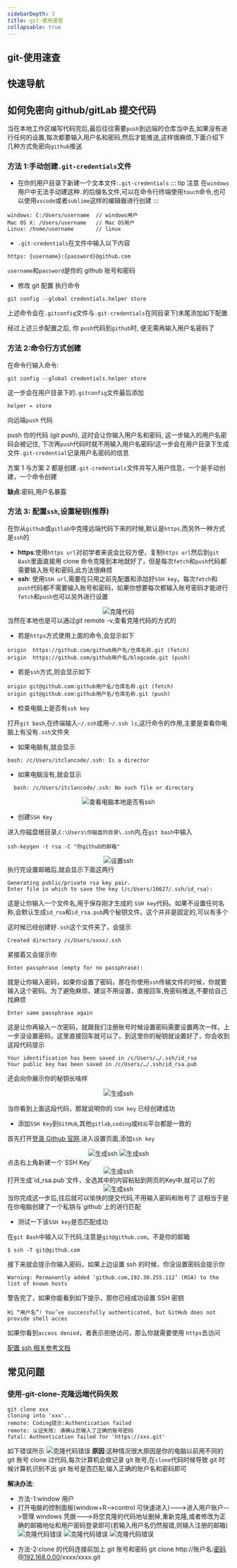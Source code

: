 ```yaml
---
sidebarDepth: 3
title: git-使用速查
collapsable: true
---
```


## git-使用速查

## 快速导航

<TOC />

## 如何免密向 github/gitLab 提交代码

当在本地工作区编写代码完后,最后往往需要`push`到远端的仓库当中去,如果没有进行任何的设置,每次都要输入用户名和密码,然后才能推送,这样很麻烦,下面介绍下几种方式免密向`github`推送

### **方法 1**:手动创建`.git-credentials`文件

- 在你的用户目录下新建一个文本文件:`.git-credentials`
  ::: tip 注意
  在`windows`用户中无法手动建这种`.`的后缀名文件,可以在命令行终端使用`touch`命令,也可以使用`vscode`或者`sublime`这样的编辑器进行创建
  :::

```
windows: C:/Users/username  // windows用户
Mac OS X: /Users/username   // Mac OS用户
Linux: /home/username       // linux
```

- `.git-credentials`在文件中输入以下内容

```
https: {username}:{password}@github.com
```

`username`和`password`是你的 github 账号和密码

- 修改 git 配置 执行命令

```
git config --global credentials.helper store
```

上述命令会在`.gitconfig`文件与`.git-credentials`在同目录下)末尾添加如下配置

经过上述三步配置之后, 你 `push`代码到`github`时, 便无需再输入用户名密码了

### **方法 2**:命令行方式创建

在命令行输入命令:

```
git config --global credentials.helper store
```

这一步会在用户目录下的`.gitconfig`文件最后添加

```
helper = store
```

向远端`push` 代码

push 你的代码 (git push), 这时会让你输入用户名和密码, 这一步输入的用户名密码会被记住, 下次再`push`代码时就不用输入用户名密码!这一步会在用户目录下生成文件`.git-credential`记录用户名密码的信息

方案 1 与方案 2 都是创建`.git-credentials`文件并写入用户信息，一个是手动创建，一个命令创建

**缺点**:密码,用户名暴露

### **方法 3**: 配置`ssh`,设置秘钥(推荐)

在你从`github`或`gitlab`中克隆远端代码下来的时候,默认是`https`,而另外一种方式是`ssh`的

- **https**:使用`https url`对初学者来说会比较方便，复制`https url`然后到`git Bash`里面直接用 clone 命令克隆到本地就好了，但是每次`fetch`和`push`代码都需要输入账号和密码,此方法很麻烦
- **ssh**: 使用`SSH url`,需要在只用之前先配置和添加好`SSH key`。每次`fetch`和`push`代码都不需要输入账号和密码，如果你想要每次都输入账号密码才能进行`fetch`和`push`也可以另外进行设置

<div align="center">
<img class="medium-zoom lazy" loading="lazy" src="../images/tools-article-imgs/git-common-problem/config-ssh.png" alt="克隆代码" />
</div>
当然在本地也是可以通过git remote -v,查看克隆代码的方式的

- 若是`https`方式使用上面的命令,会显示如下

```
origin  https://github.com/github用户名/仓库名称.git (fetch)
origin  https://github.com/github用户名/blogcode.git (push)
```

- 若是`ssh`方式,则会显示如下

```
origin git@github.com:github用户名/仓库名称.git (fetch)
origin git@github.com:github用户名/仓库名称.git (push)
```

- 检查电脑上是否有`ssh key`

打开`git bash`,在终端输入`~/.ssh`或用`~/.ssh ls`,这行命令的作用,主要是查看你电脑上有没有`.ssh`文件夹

- 如果电脑有,就会显示

```
bash: /c/Users/itclancode/.ssh: Is a director
```

- 如果电脑没有,就会显示

```
  bash: /c/Users/itclancode/.ssh: No such file or directory
```

  <div align="center">
  <img class="medium-zoom lazy" loading="lazy" src="../images/tools-article-imgs/git-common-problem/find-ssh.png" alt="查看电脑本地是否有ssh" />
  </div>

- 创建`SSH Key`

进入你磁盘根目录,`C:\Users\你磁盘的目录\.ssh`内,在`git bash`中输入

```
ssh-keygen -t rsa -C "你github的邮箱"
```

 <div align="center">
  <img class="medium-zoom lazy" loading="lazy" src="../images/tools-article-imgs/git-common-problem/config-email.png" alt="设置ssh" />
  </div>
执行完设置邮箱后,就会显示下面这两行

```
Generating public/private rsa key pair.
Enter file in which to save the key (/c/Users/16627/.ssh/id_rsa):
```

这是让你输入一个文件名,用于保存刚才生成的 `SSH key`代码。如果不设置任何名称,会默认生成`id_rsa`和`id_rsa.pub`两个秘钥文件。这个并非是固定的,可以有多个

这时候已经创建好`.ssh`这个文件夹了，会提示

```
Created directory /c/Users/xxxx/.ssh
```

紧接着又会提示你

```
Enter passphrase (empty for no passphrase):
```

就是让你输入密码，如果你设置了密码，那在你使用`ssh`传输文件的时候，你就要输入这个密码。为了避免麻烦，建议不用设置，直接回车,免密码推送,不要给自己找麻烦

```
Enter same passphrase again
```

这是让你再输入一次密码，就跟我们注册账号时候设置密码需要设置两次一样。上一步没设置密码，这里直接回车就可以了。到这里你的秘钥就设置好了，你会收到这段代码提示

```
Your identification has been saved in /c/Users/…/.ssh/id_rsa
Your public key has been saved in /c/Users/…/.ssh/id_rsa.pub
```

还会向你展示你的秘钥长啥样

 <div align="center">
  <img class="medium-zoom lazy" loading="lazy" src="../images/tools-article-imgs/git-common-problem/serect-key.png" alt="生成ssh" />
  </div>

当你看到上面这段代码，那就说明你的 `SSH key` 已经创建成功

- 添加`SSH Key`到`GitHub`,其他`gitlab`,`coding`或`码云`平台都是一致的

首先打开[登录 Github 官网](https://github.com),进入设置页面,添加`ssh key`

<div align="center">
  <img class="medium-zoom lazy" loading="lazy" src="../images/tools-article-imgs/git-common-problem/settings.png" alt="生成ssh" />
  <img class="medium-zoom lazy" loading="lazy" src="../images/tools-article-imgs/git-common-problem/new-ssh-key.png" alt="生成ssh" />
  </div>
点击右上角新建一个`SSH Key`
<div align="center">
  <img class="medium-zoom lazy" loading="lazy" src="../images/tools-article-imgs/git-common-problem/add-new-key.png" alt="生成ssh" />
  </div>
打开生成`id_rsa.pub`文件，全选其中的内容粘贴到网页的Key中,就可以了的
<div align="center">
  <img class="medium-zoom lazy" loading="lazy" src="../images/tools-article-imgs/git-common-problem/open-id-pub.png" alt="生成ssh" />
  </div>
当你完成这一步后,往后就可以愉快的提交代码,不用输入密码和账号了
这相当于是在你电脑创建了一个私钥与`github`上的进行匹配

- 测试一下该`SSH key`是否匹配成功

在`git Bash`中输入以下代码,注意是`git@github.com`，不是你的邮箱

```
$ ssh -T git@github.com
```

接下来就会提示你输入密码，如果上边设置 ssh 的时候，你没设置密码会提示你

```
Warning: Permanently added ‘github.com,192.30.255.112’ (RSA) to the list of known hosts
```

警告完了，如果你能看到如下提示，那你已经成功设置 SSH 密钥

```
Hi “用户名”! You’ve successfully authenticated, but GitHub does not provide shell acces
```

如果你看到`access denied`，者表示拒绝访问，那么你就需要使用 `https`去访问

[配置 ssh 相关参考文档](https://help.github.com/en/github/authenticating-to-github/connecting-to-github-with-ssh)

## 常见问题

### 使用-git-clone-克隆远端代码失败

```
git clone xxx
cloning into 'xxx'..
remote: Coding提示:Authentication failed
remote: 认证失败: 请确认您输入了正确的账号密码
fatal: Authentication failed for 'https://xxx.git'
```

如下错误所示
<img class="medium-zoom lazy" loading="lazy"  src ="../images/tools-article-imgs/git-common-problem/clone-fail.png" alt="克隆代码错误" />
**原因**:这种情况很大原因是你的电脑以前用不同的 git 账号 clone 过代码,每次计算机会做记录 git 账号,在`clone`代码时候导致 git 时候计算机识别不出 git 账号是否匹配,输入正确的账户名和密码即可

**解决办法**:

- 方法-1:window 用户
- 打开电脑的控制面板(window+R-->control 可快速进入)--->进入用户账户-->管理 windows 凭据--->将您克隆的代码地址删掉,重新克隆,或者修改为正确的邮箱地址和用户密码登录即可(若输入用户名仍然报错,则输入注册的邮箱)
  <img class="medium-zoom lazy" loading="lazy"  src ="../images/tools-article-imgs/git-common-problem//open-control.png" alt="克隆代码错误" />
  <img class="medium-zoom lazy" loading="lazy"  src ="../images/tools-article-imgs/git-common-problem/open-control.png" alt="克隆代码错误" />
  <img class="medium-zoom lazy" loading="lazy"  src ="../images/tools-article-imgs/git-common-problem/re-clone.png" alt="克隆代码错误" />

* 方法-2:clone 的代码连接前加上 git 账号和密码
  git clone http://账户名:密码@192.168.0.00/xxxx/xxxx.git

<footer-FooterLink :isShareLink="true" :isDaShang="true" />
<footer-FeedBack />
<footer-AvoidCopy />